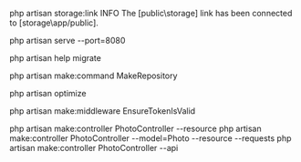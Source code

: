 php artisan storage:link
 INFO  The [public\storage] link has been connected to [storage\app/public].

php artisan serve --port=8080

php artisan help migrate

php artisan make:command MakeRepository

php artisan optimize

php artisan make:middleware EnsureTokenIsValid

php artisan make:controller PhotoController --resource
php artisan make:controller PhotoController --model=Photo --resource --requests
php artisan make:controller PhotoController --api
